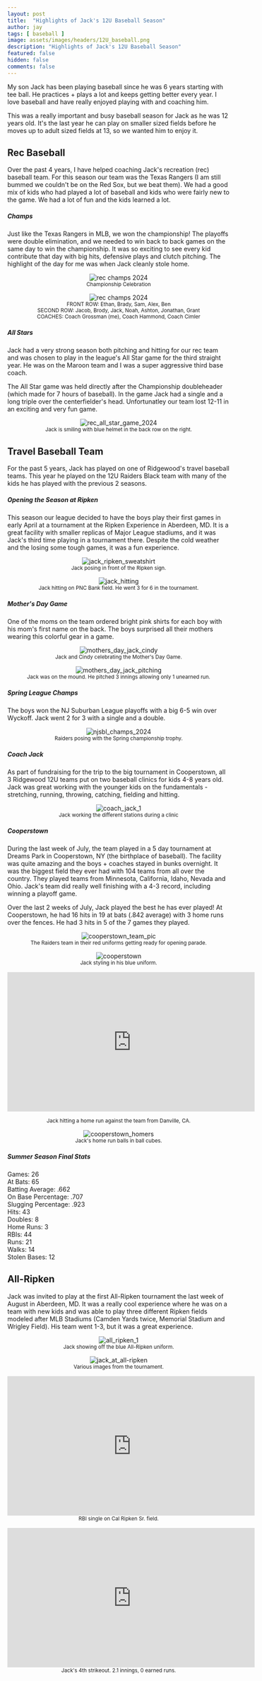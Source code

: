 ```yaml
---
layout: post
title:  "Highlights of Jack's 12U Baseball Season"
author: jay
tags: [ baseball ] 
image: assets/images/headers/12U_baseball.png
description: "Highlights of Jack's 12U Baseball Season"
featured: false
hidden: false
comments: false
---
```


<p>My son Jack has been playing baseball since he was 6 years starting with tee ball. He practices + plays a lot and keeps getting better every year. I love baseball and  have really enjoyed playing with and coaching him.</p>

<p>This was a really important and busy baseball season for Jack as he was 12 years old. It's the last year he can play on smaller sized fields before he moves up to adult sized fields at 13, so we wanted him to enjoy it.</p>

<h2>Rec Baseball</h2>

<p>Over the past 4 years, I have helped coaching Jack's recreation (rec) baseball team. For this season our team was the Texas Rangers (I am still bummed we couldn't be on the Red Sox, but we beat them). We had a good mix of kids who had played a lot of baseball and kids who were fairly new to the game. We had a lot of fun and the kids learned a lot.</p>

<h5>Champs</h5>

<p>Just like the Texas Rangers in MLB, we won the championship! The playoffs were double elimination, and we needed to win back to back games on the same day to win the championship. It was so exciting to see every kid contribute that day with big hits, defensive plays and clutch pitching. The highlight of the day for me was when Jack cleanly stole home.</p>

<p style="text-align: center;"><img src="{{ site.baseurl }}/assets/images/12u_baseball/rec_champs_2024_2.jpg" alt="rec champs 2024"  /><br/>
<small>Championship Celebration</small></p>

<p style="text-align: center;">
<img src="{{ site.baseurl }}/assets/images/12u_baseball/rec_champs_2024.jpg" alt="rec champs 2024"  /><br/>
<small>FRONT ROW: Ethan, Brady, Sam, Alex, Ben <br>
SECOND ROW: Jacob, Brody, Jack, Noah, Ashton, Jonathan, Grant<br>
COACHES: Coach Grossman (me), Coach Hammond, Coach Cimler</small></p>

<h5>All Stars</h5>

<p>Jack had a very strong season both pitching and hitting for our rec team and was chosen to play in the league's All Star game for the third straight year. He was on the Maroon team and I was a super aggressive third base coach.</p>

<p>The All Star game was held directly after the Championship doubleheader (which made for 7 hours of baseball). In the game Jack had a single and a long triple over the centerfielder's head. Unfortunatley our team lost 12-11 in an exciting and very fun game.</p>

<p style="text-align: center;"><img src="{{ site.baseurl }}/assets/images/12u_baseball/rec_all_star_game_2024.jpg" alt="rec_all_star_game_2024"  /><br/>
<small>Jack is smiling with blue helmet in the back row on the right.</small></p>

<h2>Travel Baseball Team</h2>

<p>For the past 5 years, Jack has played on one of Ridgewood's travel baseball teams. This year he played on the 12U Raiders Black team with many of the kids he has played with the previous 2 seasons.</p>

<h5>Opening the Season at Ripken</h5>

<p>This season our league decided to have the boys play their first games in early April at a tournament at the Ripken Experience in Aberdeen, MD. It is a great facility with smaller replicas of Major League stadiums, and it was Jack's third time playing in a tournament there. Despite the cold weather and the losing some tough games, it was a fun experience.</p>

<p style="text-align: center;"><img src="{{ site.baseurl }}/assets/images/12u_baseball/jack_ripken_sweatshirt.jpg" alt="jack_ripken_sweatshirt"  /><br/>
<small>Jack posing in front of the Ripken sign.</small></p>

<p style="text-align: center;"><img src="{{ site.baseurl }}/assets/images/12u_baseball/jack_hitting.jpg" alt="jack_hitting"  /><br/>
<small>Jack hitting on PNC Bank field. He went 3 for 6 in the tournament.</small></p>


<h5>Mother's Day Game</h5>

<p>One of the moms on the team ordered bright pink shirts for each boy with his mom's first name on the back. The boys surprised all their mothers wearing this colorful gear in a game.</p>

<p style="text-align: center;"><img src="{{ site.baseurl }}/assets/images/12u_baseball/mothers_day_jack_cindy.jpg" alt="mothers_day_jack_cindy"  /><br/>
<small>Jack and Cindy celebrating the Mother's Day Game.</small></p>

<p style="text-align: center;"><img src="{{ site.baseurl }}/assets/images/12u_baseball/mothers_day_jack_pitching.jpg" alt="mothers_day_jack_pitching"  /><br/>
<small>Jack was on the mound. He pitched 3 innings allowing only 1 unearned run.</small></p>

<h5>Spring League Champs</h5>

<p>The boys won the NJ Suburban League playoffs with a big 6-5 win over Wyckoff. Jack went 2 for 3 with a single and a double.</p>

<p style="text-align: center;"><img src="{{ site.baseurl }}/assets/images/12u_baseball/njsbl_champs_2024.jpg" alt="njsbl_champs_2024"  /><br/>
<small>Raiders posing with the Spring championship trophy.</small></p>

<h5>Coach Jack</h5>

<p>As part of fundraising for the trip to the big tournament in Cooperstown, all 3 Ridgewood 12U teams put on two baseball clinics for kids 4-8 years old. Jack was great working with the younger kids on the fundamentals - stretching, running, throwing, catching, fielding and hitting.</p>

<p style="text-align: center;"><img src="{{ site.baseurl }}/assets/images/12u_baseball/coach_jack.jpg" alt="coach_jack_1"  /><br/>
<small>Jack working the different stations during a clinic</small></p>

<h5>Cooperstown</h5>

<p>During the last week of July, the team played in a 5 day tournament at Dreams Park in Cooperstown, NY (the birthplace of baseball). The facility was quite amazing and the boys + coaches stayed in bunks overnight. It was the biggest field they ever had with 104 teams from all over the country. They played teams from Minnesota, California, Idaho, Nevada and Ohio. Jack's team did really well finishing with a 4-3 record, including winning a playoff game.</p>

<p>Over the last 2 weeks of July, Jack played the best he has ever played! At Cooperstown, he had 16 hits in 19 at bats (.842 average) with 3 home runs over the fences. He had 3 hits in 5 of the 7 games they played.</p>

<p style="text-align: center;"><img src="{{ site.baseurl }}/assets/images/12u_baseball/cooperstown_team_pic.jpg" alt="cooperstown_team_pic"  /><br/>
<small>The Raiders team in their red uniforms getting ready for opening parade.</small></p>

<p style="text-align: center;"><img src="{{ site.baseurl }}/assets/images/12u_baseball/cooperstown_1.jpg" alt="cooperstown"  /><br/>
<small>Jack styling in his blue uniform.</small></p>

<p style="text-align: center;">
<iframe width="560" height="315" src="https://www.youtube.com/embed/7E-eeLjGMl8?si=DaW2o3nt0Qox5t4F" title="YouTube video player" frameborder="0" allow="accelerometer; autoplay; clipboard-write; encrypted-media; gyroscope; picture-in-picture; web-share" referrerpolicy="strict-origin-when-cross-origin" allowfullscreen></iframe>
<small><br>Jack hitting a home run against the team from Danville, CA.</small></p>

<p style="text-align: center;"><img src="{{ site.baseurl }}/assets/images/12u_baseball/cooperstown_homers.jpg" alt="cooperstown_homers"  /><br/>
<small>Jack's home run balls in ball cubes.</small></p>


<h5>Summer Season Final Stats</h5>

<p>
Games: 26<br>
At Bats: 65<br>
Batting Average: .662<br>
On Base Percentage: .707<br>
Slugging Percentage: .923<br>
Hits: 43<br>
Doubles: 8<br>
Home Runs: 3<br>
RBIs: 44<br>
Runs: 21<br>
Walks: 14<br>
Stolen Bases: 12
</p>

<h2>All-Ripken</h2>


<p>Jack was invited to play at the first All-Ripken tournament the last week of August in Aberdeen, MD. It was a really cool experience where he was on a team with new kids and was able to play three different Ripken fields modeled after MLB Stadiums (Camden Yards twice, Memorial Stadium and Wrigley Field). His team went 1-3, but it was a great experience.</p>


<p style="text-align: center;"><img src="{{ site.baseurl }}/assets/images/12u_baseball/all_ripken_1.jpg" alt="all_ripken_1"  /><br/>
<small>Jack showing off the blue All-Ripken uniform.</small></p>

<p style="text-align: center;"><img src="{{ site.baseurl }}/assets/images/12u_baseball/jack_at_all-ripken.jpg" alt="jack_at_all-ripken"  /><br/>
<small>Various images from the tournament.</small></p>





<p style="text-align: center;">
<iframe width="560" height="315" src="https://www.youtube.com/embed/5OEkKHKUOz8?si=djp5bbM71XaNtayR" title="YouTube video player" frameborder="0" allow="accelerometer; autoplay; clipboard-write; encrypted-media; gyroscope; picture-in-picture; web-share" referrerpolicy="strict-origin-when-cross-origin" allowfullscreen></iframe><br/>
<small>RBI single on Cal Ripken Sr. field.</small></p>

<p style="text-align: center;"><iframe width="560" height="315" src="https://www.youtube.com/embed/zXn8ORCi4II?si=n9Zzt4nLXW7x-MLj" title="YouTube video player" frameborder="0" allow="accelerometer; autoplay; clipboard-write; encrypted-media; gyroscope; picture-in-picture; web-share" referrerpolicy="strict-origin-when-cross-origin" allowfullscreen></iframe><br/>
<small>Jack's 4th strikeout. 2.1 innings, 0 earned runs.</small></p>